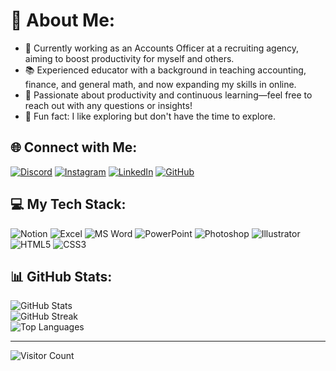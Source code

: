 # 💫 About Me:
- 🌟 Currently working as an Accounts Officer at a recruiting agency, aiming to boost productivity for myself and others.
- 📚 Experienced educator with a background in teaching accounting, finance, and general math, and now expanding my skills in online.
- 🧠 Passionate about productivity and continuous learning—feel free to reach out with any questions or insights!
- 🎌 Fun fact: I like exploring but don't have the time to explore.

## 🌐 Connect with Me:
[![Discord](https://img.shields.io/badge/Discord-%237289DA.svg?logo=discord&logoColor=white)](https://discord.gg/uSStHepegr) [![Instagram](https://img.shields.io/badge/Instagram-%23E4405F.svg?logo=Instagram&logoColor=white)](https://instagram.com/yourusername) [![LinkedIn](https://img.shields.io/badge/LinkedIn-%230A66C2.svg?logo=LinkedIn&logoColor=white)](https://linkedin.com/in/rubel-sutradhar) [![GitHub](https://img.shields.io/badge/GitHub-%23121011.svg?logo=GitHub&logoColor=white)](https://github.com/rubelsutradhar)

## 💻 My Tech Stack:
![Notion](https://img.shields.io/badge/Notion-%23000000.svg?style=for-the-badge&logo=notion&logoColor=white) ![Excel](https://img.shields.io/badge/Microsoft%20Excel-%23172C7F.svg?style=for-the-badge&logo=microsoft-excel&logoColor=white) ![MS Word](https://img.shields.io/badge/Microsoft%20Word-%23172C7F.svg?style=for-the-badge&logo=microsoft-word&logoColor=white) ![PowerPoint](https://img.shields.io/badge/Microsoft%20PowerPoint-%23172C7F.svg?style=for-the-badge&logo=microsoft-powerpoint&logoColor=white) ![Photoshop](https://img.shields.io/badge/Photoshop-%23FF6F00.svg?style=for-the-badge&logo=adobe-photoshop&logoColor=white) ![Illustrator](https://img.shields.io/badge/Illustrator-%23FF6F00.svg?style=for-the-badge&logo=adobe-illustrator&logoColor=white) ![HTML5](https://img.shields.io/badge/html5-%23E34F26.svg?style=for-the-badge&logo=html5&logoColor=white) ![CSS3](https://img.shields.io/badge/css3-%231572B6.svg?style=for-the-badge&logo=css3&logoColor=white)

## 📊 GitHub Stats:
![GitHub Stats](https://github-readme-stats.vercel.app/api?username=rubelsutradhar&theme=ayu-mirage&hide_border=false&include_all_commits=false&count_private=false)<br/>
![GitHub Streak](https://github-readme-streak-stats.herokuapp.com/?user=rubelsutradhar&theme=ayu-mirage&hide_border=false)<br/>
![Top Languages](https://github-readme-stats.vercel.app/api/top-langs/?username=rubelsutradhar&theme=ayu-mirage&hide_border=false&include_all_commits=false&count_private=false&layout=compact)

---

![Visitor Count](https://visitcount.itsvg.in/api?id=rubelsutradhar&icon=10&color=0)

<!-- Proudly created with GPRM ( https://gprm.itsvg.in ) -->
